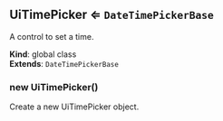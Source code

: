<a name="UiTimePicker"></a>

## UiTimePicker ⇐ <code>DateTimePickerBase</code>
A control to set a time.

**Kind**: global class  
**Extends**: <code>DateTimePickerBase</code>  
<a name="new_UiTimePicker_new"></a>

### new UiTimePicker()
Create a new UiTimePicker object.

